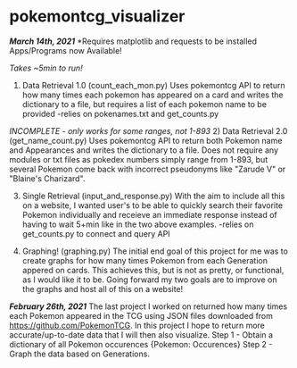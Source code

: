 # pokemontcg_visualizer

***March 14th, 2021***
*Requires matplotlib and requests to be installed
Apps/Programs now Available!

*Takes ~5min to run!*
1) Data Retrieval 1.0 (count_each_mon.py) Uses pokemontcg API to return how many times each pokemon has appeared on a card and writes the dictionary to a file, but requires a list of each pokemon name to be provided
            -relies on pokenames.txt and get_counts.py

*INCOMPLETE - only works for some ranges, not 1-893*
2) Data Retrieval 2.0 (get_name_count.py) Uses pokemontcg API to return both Pokemon name and Appearances and writes the dictionary to a file. Does not require any modules or txt files as pokedex numbers simply range from 1-893, but several Pokemon come back with incorrect pseudonyms like "Zarude V" or "Blaine's Charizard".

3) Single Retrieval (input_and_response.py) With the aim to include all this on a website, I wanted user's to be able to quickly search their favorite Pokemon individually and receieve an immediate response instead of having to wait 5+min like in the two above examples. 
            -relies on get_counts.py to connect and query API

4) Graphing! (graphing.py) The initial end goal of this project for me was to create graphs for how many times Pokemon from each Generation appered on cards. This achieves this, but is not as pretty, or functional, as I would like it to be. Going forward my two goals are to improve on the graphs and host all of this on a website!

***February 26th, 2021***
The last project I worked on returned how many times each Pokemon appeared in the TCG using JSON files downloaded from https://github.com/PokemonTCG. In this project I hope to return more accurate/up-to-date data that I will then also visualize. 
Step 1 - Obtain a dictionary of all Pokemon occurences {Pokemon: Occurences}
Step 2 - Graph the data based on Generations. 